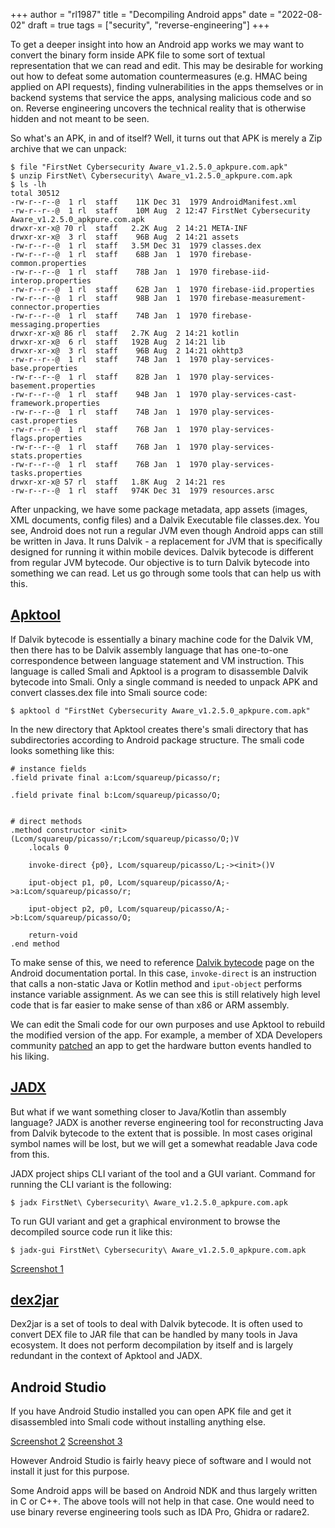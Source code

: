 +++
author = "rl1987"
title = "Decompiling Android apps"
date = "2022-08-02"
draft = true
tags = ["security", "reverse-engineering"]
+++

To get a deeper insight into how an Android app works we may want to convert the binary
form inside APK file to some sort of textual representation that we can read and edit.
This may be desirable for working out how to defeat some automation countermeasures
(e.g. HMAC being applied on API requests), finding vulnerabilities in the apps themselves
or in backend systems that service the apps, analysing malicious code and so on.
Reverse engineering uncovers the technical reality that is otherwise hidden and not
meant to be seen.

So what's an APK, in and of itself? Well, it turns out that APK is merely a Zip archive that we can unpack:

```
$ file "FirstNet Cybersecurity Aware_v1.2.5.0_apkpure.com.apk"
$ unzip FirstNet\ Cybersecurity\ Aware_v1.2.5.0_apkpure.com.apk 
$ ls -lh
total 30512
-rw-r--r--@  1 rl  staff    11K Dec 31  1979 AndroidManifest.xml
-rw-r--r--@  1 rl  staff    10M Aug  2 12:47 FirstNet Cybersecurity Aware_v1.2.5.0_apkpure.com.apk
drwxr-xr-x@ 70 rl  staff   2.2K Aug  2 14:21 META-INF
drwxr-xr-x@  3 rl  staff    96B Aug  2 14:21 assets
-rw-r--r--@  1 rl  staff   3.5M Dec 31  1979 classes.dex
-rw-r--r--@  1 rl  staff    68B Jan  1  1970 firebase-common.properties
-rw-r--r--@  1 rl  staff    78B Jan  1  1970 firebase-iid-interop.properties
-rw-r--r--@  1 rl  staff    62B Jan  1  1970 firebase-iid.properties
-rw-r--r--@  1 rl  staff    98B Jan  1  1970 firebase-measurement-connector.properties
-rw-r--r--@  1 rl  staff    74B Jan  1  1970 firebase-messaging.properties
drwxr-xr-x@ 86 rl  staff   2.7K Aug  2 14:21 kotlin
drwxr-xr-x@  6 rl  staff   192B Aug  2 14:21 lib
drwxr-xr-x@  3 rl  staff    96B Aug  2 14:21 okhttp3
-rw-r--r--@  1 rl  staff    74B Jan  1  1970 play-services-base.properties
-rw-r--r--@  1 rl  staff    82B Jan  1  1970 play-services-basement.properties
-rw-r--r--@  1 rl  staff    94B Jan  1  1970 play-services-cast-framework.properties
-rw-r--r--@  1 rl  staff    74B Jan  1  1970 play-services-cast.properties
-rw-r--r--@  1 rl  staff    76B Jan  1  1970 play-services-flags.properties
-rw-r--r--@  1 rl  staff    76B Jan  1  1970 play-services-stats.properties
-rw-r--r--@  1 rl  staff    76B Jan  1  1970 play-services-tasks.properties
drwxr-xr-x@ 57 rl  staff   1.8K Aug  2 14:21 res
-rw-r--r--@  1 rl  staff   974K Dec 31  1979 resources.arsc
```

After unpacking, we have some package metadata, app assets (images, XML documents, config files)
and a Dalvik Executable file classes.dex. You see, Android does not run a regular JVM even
though Android apps can still be written in Java. It runs Dalvik - a replacement for JVM that
is specifically designed for running it within mobile devices. Dalvik bytecode is different 
from regular JVM bytecode. Our objective is to turn Dalvik bytecode into something we can read.
Let us go through some tools that can help us with this.

[Apktool](https://ibotpeaches.github.io/Apktool/)
-------------------------------------------------

If Dalvik bytecode is essentially a binary machine code for the Dalvik VM, then there has
to be Dalvik assembly language that has one-to-one correspondence between language statement
and VM instruction. This language is called Smali and Apktool is a program to disassemble
Dalvik bytecode into Smali. Only a single command is needed to unpack APK and convert
classes.dex file into Smali source code:

```
$ apktool d "FirstNet Cybersecurity Aware_v1.2.5.0_apkpure.com.apk"  
```

In the new directory that Apktool creates there's smali directory that has subdirectories
according to Android package structure. The smali code looks something like this:

```smali
# instance fields
.field private final a:Lcom/squareup/picasso/r;

.field private final b:Lcom/squareup/picasso/O;


# direct methods
.method constructor <init>(Lcom/squareup/picasso/r;Lcom/squareup/picasso/O;)V
    .locals 0

    invoke-direct {p0}, Lcom/squareup/picasso/L;-><init>()V

    iput-object p1, p0, Lcom/squareup/picasso/A;->a:Lcom/squareup/picasso/r;

    iput-object p2, p0, Lcom/squareup/picasso/A;->b:Lcom/squareup/picasso/O;

    return-void
.end method
```

To make sense of this, we need to reference 
[Dalvik bytecode](https://source.android.com/devices/tech/dalvik/dalvik-bytecode.html)
page on the Android documentation portal. In this case, `invoke-direct` is an
instruction that calls a non-static Java or Kotlin method and `iput-object`
performs instance variable assignment. As we can see this is still relatively
high level code that is far easier to make sense of than x86 or ARM assembly.

We can edit the Smali code for our own purposes and use Apktool to rebuild the
modified version of the app. For example, a member of XDA Developers community
[patched](https://forum.xda-developers.com/t/camera-mod-armani-power-button-focusing-video-recording.777707/)
an app to get the hardware button events handled to his liking. 

[JADX](https://github.com/skylot/jadx)
--------------------------------------

But what if we want something closer to Java/Kotlin than assembly language?
JADX is another reverse engineering tool for reconstructing Java from Dalvik
bytecode to the extent that is possible. In most cases original symbol names
will be lost, but we will get a somewhat readable Java code from this.

JADX project ships CLI variant of the tool and a GUI variant. Command for 
running the CLI variant is the following:

```
$ jadx FirstNet\ Cybersecurity\ Aware_v1.2.5.0_apkpure.com.apk 
```

To run GUI variant and get a graphical environment to browse the decompiled
source code run it like this:

```
$ jadx-gui FirstNet\ Cybersecurity\ Aware_v1.2.5.0_apkpure.com.apk 
```

[Screenshot 1](/2022-08-02_14.54.14.png)

[dex2jar](https://github.com/pxb1988/dex2jar)
---------------------------------------------

Dex2jar is a set of tools to deal with Dalvik bytecode. It is often used
to convert DEX file to JAR file that can be handled by many tools in Java
ecosystem. It does not perform decompilation by itself and is largely redundant
in the context of Apktool and JADX.

Android Studio
--------------

If you have Android Studio installed you can open APK file and get it disassembled
into Smali code without installing anything else. 

[Screenshot 2](/2022-08-02_15.04.06.png)
[Screenshot 3](/2022-08-02_15.04.44.png)

However Android Studio is fairly heavy piece of software and I would not install
it just for this purpose.

Some Android apps will be based on Android NDK and thus largely written in C or C++.
The above tools will not help in that case. One would need to use binary reverse
engineering tools such as IDA Pro, Ghidra or radare2.

